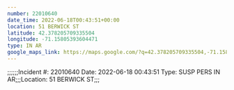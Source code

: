 ```yaml
---
number: 22010640
date_time: 2022-06-18T00:43:51+00:00
location: 51 BERWICK ST
latitude: 42.378205709335504
longitude: -71.15805393604471
type: IN AR
google_maps_link: https://maps.google.com/?q=42.378205709335504,-71.15805393604471
---
```


;;;;;;Incident #: 22010640   Date: 2022-06-18 00:43:51    Type: SUSP PERS IN AR;;;Location: 51 BERWICK ST;;;
